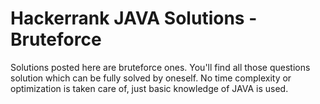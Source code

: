 # Hackerrank JAVA Solutions - Bruteforce

Solutions posted here are bruteforce ones. 
You'll find all those questions solution which can be fully solved by oneself. 
No time complexity or optimization is taken care of, just basic knowledge of JAVA is used.
